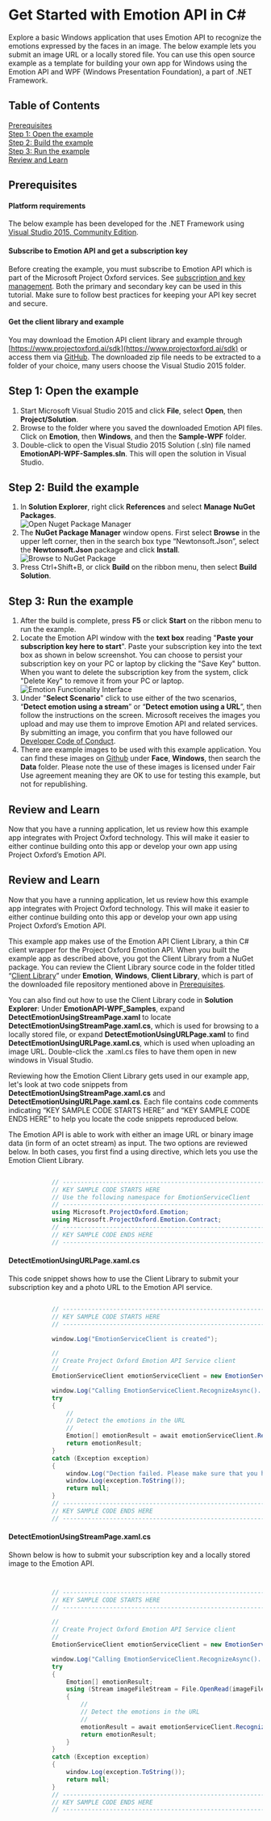 <!--
NavPath: Emotion API
LinkLabel: Get Started with Emotion API in C#
Url: Emotion-api/documentation/GetStarted
Weight: 99
-->

# Get Started with Emotion API in C&#35;
 
 

Explore a basic Windows application that uses Emotion API to recognize the emotions expressed by the faces in an image. The below example lets you submit an image URL or a locally stored file. You can use this open source example as a template for building your own app for Windows using the Emotion API and WPF (Windows Presentation Foundation), a part of .NET Framework.
## Table of Contents
[Prerequisites](#Prerequisites)  
[Step 1: Open the example](#Step1)  
[Step 2: Build the example](#Step2)  
[Step 3: Run the example](#Step3)  
[Review and Learn](#Review)  

## <a name="Prerequisites">Prerequisites</a>
#### Platform requirements  

  The below example has been developed for the .NET Framework using [Visual Studio 2015, Community Edition](https://www.visualstudio.com/products/visual-studio-community-vs).  
#### Subscribe to Emotion API and get a subscription key  

  Before creating the example, you must subscribe to Emotion API which is part of the Microsoft Project Oxford services. See [subscription and key management](https://www.projectoxford.ai/Subscription). Both the primary and secondary key can be used in this tutorial. Make sure to follow best practices for keeping your API key secret and secure.  
#### Get the client library and example  

  You may download the Emotion API client library and example through [https://www.projectoxford.ai/sdk](https://www.projectoxford.ai/sdk) or access them via [GitHub](https://github.com/Microsoft/ProjectOxford-ClientSDK/tree/master/Emotion/Windows). The downloaded zip file needs to be extracted to a folder of your choice, many users choose the Visual Studio 2015 folder.

## <a name="Step1">Step 1: Open the example</a>
1.	Start Microsoft Visual Studio 2015 and click **File**, select **Open**, then **Project/Solution**.
2.	Browse to the folder where you saved the downloaded Emotion API files. Click on **Emotion**, then **Windows**, and then the **Sample-WPF** folder.
3.	Double-click to open the Visual Studio 2015 Solution (.sln) file named **EmotionAPI-WPF-Samples.sln**. This will open the solution in Visual Studio.

## <a name="Step2">Step 2: Build the example</a>
1. In **Solution Explorer**, right click **References** and select **Manage NuGet Packages**.   
![Open Nuget Package Manager](./Images/EmotionNuget.png)
2.	The **NuGet Package Manager** window opens. First select **Browse** in the upper left corner, then in the search box type “Newtonsoft.Json”, select the **Newtonsoft.Json** package and click **Install**.    
![Browse to NuGet Package](./Images/EmotionNugetBrowse.png)  
3.	Press Ctrl+Shift+B, or click **Build** on the ribbon menu, then select **Build Solution**.

## <a name="Step3">Step 3: Run the example</a>
1.	After the build is complete, press **F5** or click **Start** on the ribbon menu to run the example.
2.	Locate the Emotion API window with the **text box** reading "**Paste your subscription key here to start**". Paste your subscription key into the text box as shown in below screenshot. You can choose to persist your subscription key on your PC or laptop by clicking the "Save Key" button. When you want to delete the subscription key from the system, click "Delete Key" to remove it from your PC or laptop.  
![Emotion Functionality Interface](./Images/EmotionKey.png)
3.	Under "**Select Scenario**" click to use either of the two scenarios, “**Detect emotion using a stream**” or “**Detect emotion using a URL**”, then follow the instructions on the screen. Microsoft receives the images you upload and may use them to improve Emotion API and related services. By submitting an image, you confirm that you have followed our [Developer Code of Conduct](http://research.microsoft.com/en-us/UM/legal/ProjectOxford_CodeOfConduct.htm).
4.	There are example images to be used with this example application. You can find these images on [Github](https://github.com/Microsoft/ProjectOxford-ClientSDK/tree/master/Face/Windows/Data) under **Face**, **Windows**, then search the **Data** folder. Please note the use of these images is licensed under Fair Use agreement meaning they are OK to use for testing this example, but not for republishing.
## <a name="Review">Review and Learn</a>
Now that you have a running application, let us review how this example app integrates with Project Oxford technology. This will make it easier to either continue building onto this app or develop your own app using Project Oxford’s Emotion API. 


## <a name="Review">Review and Learn</a>
Now that you have a running application, let us review how this example app integrates with Project Oxford technology. This will make it easier to either continue building onto this app or develop your own app using Project Oxford’s Emotion API. 

This example app makes use of the Emotion API Client Library, a thin C# client wrapper for the Project Oxford Emotion API. When you built the example app as described above, you got the Client Library from a NuGet package. You can review the Client Library source code in the folder titled “[Client Library](https://github.com/Microsoft/ProjectOxford-ClientSDK/tree/master/Emotion/Windows/ClientLibrary)” under **Emotion**, **Windows**, **Client Library**, which is part of the downloaded file repository mentioned above in [Prerequisites](#Prerequisites).
 
You can also find out how to use the Client Library code in **Solution Explorer**: Under **EmotionAPI-WPF_Samples**, expand **DetectEmotionUsingStreamPage.xaml** to locate **DetectEmotionUsingStreamPage.xaml.cs**, which is used for browsing to a locally stored file, or expand **DetectEmotionUsingURLPage.xaml** to find **DetectEmotionUsingURLPage.xaml.cs**, which is used when uploading an image URL. Double-click the .xaml.cs files to have them open in new windows in Visual Studio. 

Reviewing how the Emotion Client Library gets used in our example app, let's look at two code snippets from **DetectEmotionUsingStreamPage.xaml.cs** and **DetectEmotionUsingURLPage.xaml.cs**. Each file contains code comments indicating “KEY SAMPLE CODE STARTS HERE” and “KEY SAMPLE CODE ENDS HERE” to help you locate the code snippets reproduced below.

The Emotion API is able to work with either an image URL or binary image data (in form of an octet stream) as input. The two options are reviewed below. In both cases, you first find a using directive, which lets you use the Emotion Client Library. 


```csharp

            // ----------------------------------------------------------------------- 
            // KEY SAMPLE CODE STARTS HERE 
            // Use the following namespace for EmotionServiceClient 
            // ----------------------------------------------------------------------- 
            using Microsoft.ProjectOxford.Emotion; 
            using Microsoft.ProjectOxford.Emotion.Contract; 
            // ----------------------------------------------------------------------- 
            // KEY SAMPLE CODE ENDS HERE 
            // ----------------------------------------------------------------------- 
```
#### DetectEmotionUsingURLPage.xaml.cs 

This code snippet shows how to use the Client Library to submit your subscription key and a photo URL to the Emotion API service. 

```csharp

            // -----------------------------------------------------------------------
            // KEY SAMPLE CODE STARTS HERE
            // -----------------------------------------------------------------------

            window.Log("EmotionServiceClient is created");

            //
            // Create Project Oxford Emotion API Service client
            //
            EmotionServiceClient emotionServiceClient = new EmotionServiceClient(subscriptionKey);

            window.Log("Calling EmotionServiceClient.RecognizeAsync()...");
            try
            {
                //
                // Detect the emotions in the URL
                //
                Emotion[] emotionResult = await emotionServiceClient.RecognizeAsync(url);
                return emotionResult;
            }
            catch (Exception exception)
            {
                window.Log("Dection failed. Please make sure that you have the right subscription key and proper URL to detect.");
                window.Log(exception.ToString());
                return null;
            }
            // -----------------------------------------------------------------------
            // KEY SAMPLE CODE ENDS HERE
            // -----------------------------------------------------------------------
```
#### DetectEmotionUsingStreamPage.xaml.cs 

Shown below is how to submit your subscription key and a locally stored image to the Emotion API. 


```csharp


            // -----------------------------------------------------------------------
            // KEY SAMPLE CODE STARTS HERE
            // -----------------------------------------------------------------------

            //
            // Create Project Oxford Emotion API Service client
            //
            EmotionServiceClient emotionServiceClient = new EmotionServiceClient(subscriptionKey);

            window.Log("Calling EmotionServiceClient.RecognizeAsync()...");
            try
            {
                Emotion[] emotionResult;
                using (Stream imageFileStream = File.OpenRead(imageFilePath))
                {
                    //
                    // Detect the emotions in the URL
                    //
                    emotionResult = await emotionServiceClient.RecognizeAsync(imageFileStream);
                    return emotionResult;
                }
            }
            catch (Exception exception)
            {
                window.Log(exception.ToString());
                return null;
            }
            // -----------------------------------------------------------------------
            // KEY SAMPLE CODE ENDS HERE
            // -----------------------------------------------------------------------
```
<!--
## <a name="Related">Related Topics</a>
[Emotion API Overview](.)
-->





